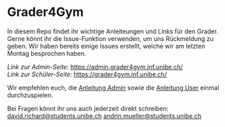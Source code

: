 # Grader4Gym

In diesem Repo findet ihr wichtige Anleiteungen und Links für den Grader. 
Gerne könnt ihr die Issue-Funktion verwenden, um uns Rückmeldung zu geben.
Wir haben bereits einige Issues erstellt, welche wir am letzten Montag besprochen haben.

*Link zur Admin-Seite:*
https://admin.grader4gym.inf.unibe.ch/ <br>
*Link zur Schüler-Seite:*
https://grader4gym.inf.unibe.ch/


Wir empfehlen euch, die [Anleitung Admin](Manuels/Grader4Gym_Anleitung_Admin.pdf) sowie die [Anleitung User](Manuels/Grader4Gym_User_Anleitung.pdf) einmal durchzuspielen.

Bei Fragen könnt ihr uns auch jederzeit direkt schreiben:
david.richard@students.unibe.ch
andrin.mueller@students.unibe.ch
